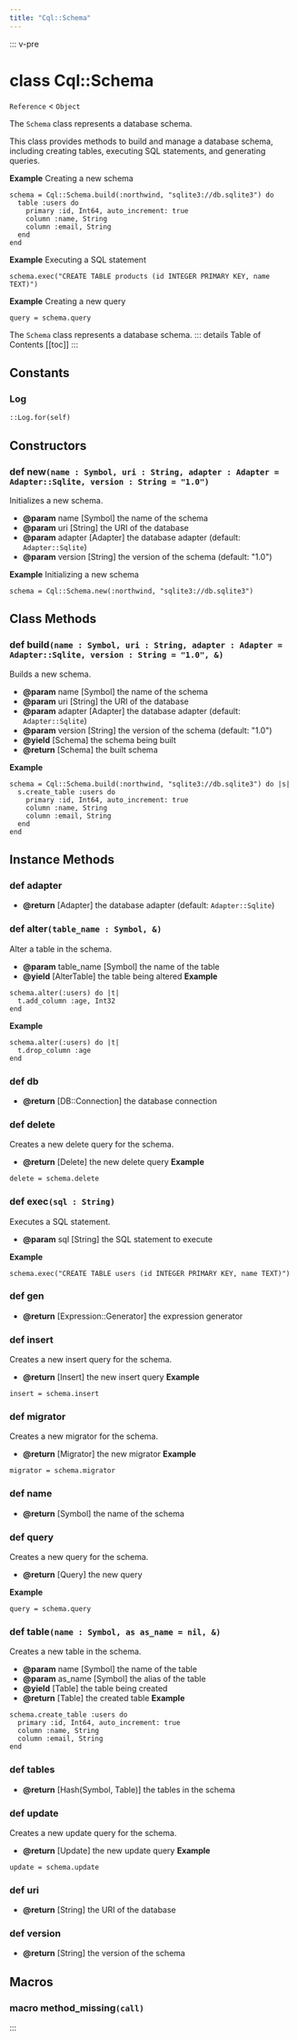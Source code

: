 ```yaml
---
title: "Cql::Schema"
---
```


::: v-pre
# class Cql::Schema
`Reference` < `Object`

The `Schema` class represents a database schema.

This class provides methods to build and manage a database schema, including
creating tables, executing SQL statements, and generating queries.

**Example** Creating a new schema
```crystal
schema = Cql::Schema.build(:northwind, "sqlite3://db.sqlite3") do
  table :users do
    primary :id, Int64, auto_increment: true
    column :name, String
    column :email, String
  end
end
```

**Example** Executing a SQL statement
```crystal
schema.exec("CREATE TABLE products (id INTEGER PRIMARY KEY, name TEXT)")
```

**Example** Creating a new query
```crystal
query = schema.query
```
The `Schema` class represents a database schema.
::: details Table of Contents
[[toc]]
:::



## Constants

### Log

```crystal
::Log.for(self)
```



## Constructors


### def new`(name : Symbol, uri : String, adapter : Adapter = Adapter::Sqlite, version : String = "1.0")`

Initializes a new schema.

- **@param** name [Symbol] the name of the schema
- **@param** uri [String] the URI of the database
- **@param** adapter [Adapter] the database adapter (default: `Adapter::Sqlite`)
- **@param** version [String] the version of the schema (default: "1.0")

**Example** Initializing a new schema
```crystal
schema = Cql::Schema.new(:northwind, "sqlite3://db.sqlite3")
```


## Class Methods


### def build`(name : Symbol, uri : String, adapter : Adapter = Adapter::Sqlite, version : String = "1.0", &)`

Builds a new schema.

- **@param** name [Symbol] the name of the schema
- **@param** uri [String] the URI of the database
- **@param** adapter [Adapter] the database adapter (default: `Adapter::Sqlite`)
- **@param** version [String] the version of the schema (default: "1.0")
- **@yield** [Schema] the schema being built
- **@return** [Schema] the built schema

**Example**
```crystal
schema = Cql::Schema.build(:northwind, "sqlite3://db.sqlite3") do |s|
  s.create_table :users do
    primary :id, Int64, auto_increment: true
    column :name, String
    column :email, String
  end
end
```


## Instance Methods


### def adapter

- **@return** [Adapter] the database adapter (default: `Adapter::Sqlite`)




### def alter`(table_name : Symbol, &)`

Alter a table in the schema.
- **@param** table_name [Symbol] the name of the table
- **@yield** [AlterTable] the table being altered
**Example**
```crystal
schema.alter(:users) do |t|
  t.add_column :age, Int32
end
```
**Example**
```crystal
schema.alter(:users) do |t|
  t.drop_column :age
end
```




### def db

- **@return** [DB::Connection] the database connection




### def delete

Creates a new delete query for the schema.
- **@return** [Delete] the new delete query
**Example**
```crystal
delete = schema.delete
```




### def exec`(sql : String)`

Executes a SQL statement.

- **@param** sql [String] the SQL statement to execute

**Example**
```crystal
schema.exec("CREATE TABLE users (id INTEGER PRIMARY KEY, name TEXT)")
```




### def gen

- **@return** [Expression::Generator] the expression generator




### def insert

Creates a new insert query for the schema.
- **@return** [Insert] the new insert query
**Example**
```crystal
insert = schema.insert
```




### def migrator

Creates a new migrator for the schema.
- **@return** [Migrator] the new migrator
**Example**
```crystal
migrator = schema.migrator
```




### def name

- **@return** [Symbol] the name of the schema




### def query

Creates a new query for the schema.

- **@return** [Query] the new query

**Example**
```crystal
query = schema.query
```




### def table`(name : Symbol, as as_name = nil, &)`

Creates a new table in the schema.
- **@param** name [Symbol] the name of the table
- **@param** as_name [Symbol] the alias of the table
- **@yield** [Table] the table being created
- **@return** [Table] the created table
**Example**
```crystal
schema.create_table :users do
  primary :id, Int64, auto_increment: true
  column :name, String
  column :email, String
end
```




### def tables

- **@return** [Hash(Symbol, Table)] the tables in the schema




### def update

Creates a new update query for the schema.
- **@return** [Update] the new update query
**Example**
```crystal
update = schema.update
```




### def uri

- **@return** [String] the URI of the database




### def version

- **@return** [String] the version of the schema


## Macros


### macro method_missing`(call)`




:::